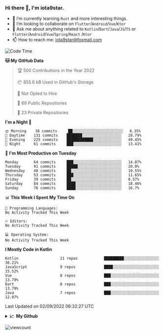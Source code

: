 ### Hi there 👋, I'm iota9star.

- 🌱 I’m currently learning `Rust` and more interesting things.
- 👯 I’m looking to collaborate on `Flutter`/`Android`/`Vue`/`Ktor`
- 💬 Ask me about anything related to `Kotlin`/`Dart`/`Java`/`JS`/`TS` or `Flutter`/`Android`/`Vue`/`Spring`/`React`
  /`Ktor`
- 📫 How to reach me: [iota9star@foxmail.com](iota9star@foxmail.com)



<!--START_SECTION:waka-->
![Code Time](http://img.shields.io/badge/Code%20Time-3%2C090%20hrs%2054%20mins-blue)

**🐱 My GitHub Data** 

> 🏆 500 Contributions in the Year 2022
 > 
> 📦 855.6 kB Used in GitHub's Storage 
 > 
> 🚫 Not Opted to Hire
 > 
> 📜 69 Public Repositories 
 > 
> 🔑 23 Private Repositories  
 > 
**I'm a Night 🦉** 

```text
🌞 Morning    38 commits     ██░░░░░░░░░░░░░░░░░░░░░░░   8.35% 
🌆 Daytime    131 commits    ███████░░░░░░░░░░░░░░░░░░   28.79% 
🌃 Evening    225 commits    ████████████░░░░░░░░░░░░░   49.45% 
🌙 Night      61 commits     ███░░░░░░░░░░░░░░░░░░░░░░   13.41%

```
📅 **I'm Most Productive on Tuesday** 

```text
Monday       64 commits     ███░░░░░░░░░░░░░░░░░░░░░░   14.07% 
Tuesday      91 commits     █████░░░░░░░░░░░░░░░░░░░░   20.0% 
Wednesday    48 commits     ██░░░░░░░░░░░░░░░░░░░░░░░   10.55% 
Thursday     53 commits     ███░░░░░░░░░░░░░░░░░░░░░░   11.65% 
Friday       39 commits     ██░░░░░░░░░░░░░░░░░░░░░░░   8.57% 
Saturday     84 commits     ████░░░░░░░░░░░░░░░░░░░░░   18.46% 
Sunday       76 commits     ████░░░░░░░░░░░░░░░░░░░░░   16.7%

```


📊 **This Week I Spent My Time On** 

```text
💬 Programming Languages: 
No Activity Tracked This Week

🔥 Editors: 
No Activity Tracked This Week

💻 Operating System: 
No Activity Tracked This Week

```

**I Mostly Code in Kotlin** 

```text
Kotlin                   21 repos            █████████░░░░░░░░░░░░░░░░   36.21% 
JavaScript               9 repos             ████░░░░░░░░░░░░░░░░░░░░░   15.52% 
Vue                      8 repos             ███░░░░░░░░░░░░░░░░░░░░░░   13.79% 
Dart                     8 repos             ███░░░░░░░░░░░░░░░░░░░░░░   13.79% 
Java                     7 repos             ███░░░░░░░░░░░░░░░░░░░░░░   12.07%

```



 Last Updated on 02/09/2022 06:32:27 UTC
<!--END_SECTION:waka-->

<details>
  <summary><b>📈&nbsp;&nbsp;My Github</b></summary>
  <br>
  <img src='https://github-profile-trophy.vercel.app/?username=iota9star'>
  <img src='https://bad-apple-github-readme.vercel.app/api?show_bg=1&username=iota9star&hide_title=true'>
  <img src='http://cr-skills-chart-widget.azurewebsites.net/api/api?username=iota9star'>
</details>


![viewcount](https://count.getloli.com/get/@iota9star?theme=rule34)
